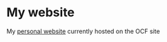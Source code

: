 My website
=========

My [personal website](http://www.ocf.berkeley.edu/~kqdtran/) currently hosted on the OCF site